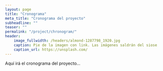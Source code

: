 ```yaml
---
layout: page
title: "Cronograma"
meta_title: "Cronograma del proyecto"
subheadline: ""
teaser: ""
permalink: "/project/chronogram/"
header:
    image_fullwidth: /headers/almond-1287798_1920.jpg
    caption: Pie de la imagen con link. Las imágenes saldrán del siose, vuelos, históricos, etc
    caption_url: https://unsplash.com/
---
```


Aquí irá el cronograma del proyecto...
